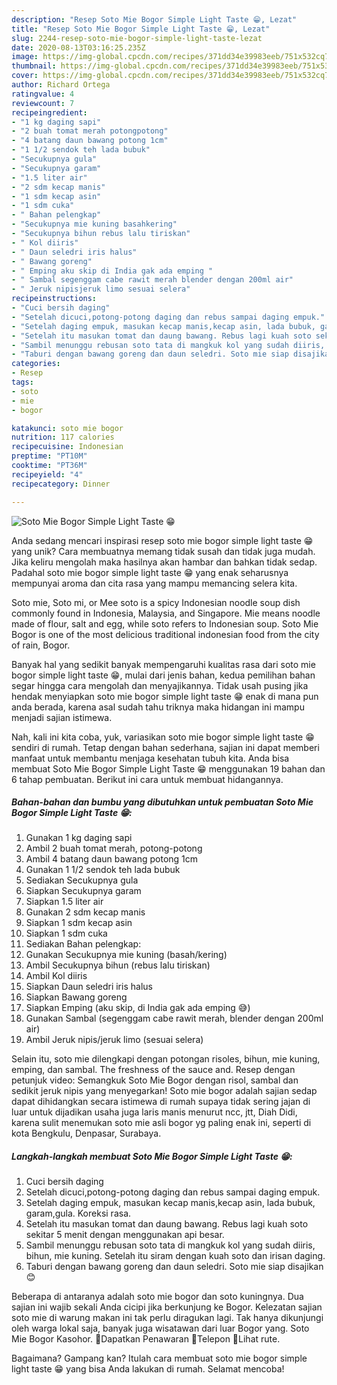 ```yaml
---
description: "Resep Soto Mie Bogor Simple Light Taste 😁, Lezat"
title: "Resep Soto Mie Bogor Simple Light Taste 😁, Lezat"
slug: 2244-resep-soto-mie-bogor-simple-light-taste-lezat
date: 2020-08-13T03:16:25.235Z
image: https://img-global.cpcdn.com/recipes/371dd34e39983eeb/751x532cq70/soto-mie-bogor-simple-light-taste-😁-foto-resep-utama.jpg
thumbnail: https://img-global.cpcdn.com/recipes/371dd34e39983eeb/751x532cq70/soto-mie-bogor-simple-light-taste-😁-foto-resep-utama.jpg
cover: https://img-global.cpcdn.com/recipes/371dd34e39983eeb/751x532cq70/soto-mie-bogor-simple-light-taste-😁-foto-resep-utama.jpg
author: Richard Ortega
ratingvalue: 4
reviewcount: 7
recipeingredient:
- "1 kg daging sapi"
- "2 buah tomat merah potongpotong"
- "4 batang daun bawang potong 1cm"
- "1 1/2 sendok teh lada bubuk"
- "Secukupnya gula"
- "Secukupnya garam"
- "1.5 liter air"
- "2 sdm kecap manis"
- "1 sdm kecap asin"
- "1 sdm cuka"
- " Bahan pelengkap"
- "Secukupnya mie kuning basahkering"
- "Secukupnya bihun rebus lalu tiriskan"
- " Kol diiris"
- " Daun seledri iris halus"
- " Bawang goreng"
- " Emping aku skip di India gak ada emping "
- " Sambal segenggam cabe rawit merah blender dengan 200ml air"
- " Jeruk nipisjeruk limo sesuai selera"
recipeinstructions:
- "Cuci bersih daging"
- "Setelah dicuci,potong-potong daging dan rebus sampai daging empuk."
- "Setelah daging empuk, masukan kecap manis,kecap asin, lada bubuk, garam,gula. Koreksi rasa."
- "Setelah itu masukan tomat dan daung bawang. Rebus lagi kuah soto sekitar 5 menit dengan menggunakan api besar."
- "Sambil menunggu rebusan soto tata di mangkuk kol yang sudah diiris, bihun, mie kuning. Setelah itu siram dengan kuah soto dan irisan daging."
- "Taburi dengan bawang goreng dan daun seledri. Soto mie siap disajikan 😊"
categories:
- Resep
tags:
- soto
- mie
- bogor

katakunci: soto mie bogor 
nutrition: 117 calories
recipecuisine: Indonesian
preptime: "PT10M"
cooktime: "PT36M"
recipeyield: "4"
recipecategory: Dinner

---
```



![Soto Mie Bogor Simple Light Taste 😁](https://img-global.cpcdn.com/recipes/371dd34e39983eeb/751x532cq70/soto-mie-bogor-simple-light-taste-😁-foto-resep-utama.jpg)

Anda sedang mencari inspirasi resep soto mie bogor simple light taste 😁 yang unik? Cara membuatnya memang tidak susah dan tidak juga mudah. Jika keliru mengolah maka hasilnya akan hambar dan bahkan tidak sedap. Padahal soto mie bogor simple light taste 😁 yang enak seharusnya mempunyai aroma dan cita rasa yang mampu memancing selera kita.

Soto mie, Soto mi, or Mee soto is a spicy Indonesian noodle soup dish commonly found in Indonesia, Malaysia, and Singapore. Mie means noodle made of flour, salt and egg, while soto refers to Indonesian soup. Soto Mie Bogor is one of the most delicious traditional indonesian food from the city of rain, Bogor.

Banyak hal yang sedikit banyak mempengaruhi kualitas rasa dari soto mie bogor simple light taste 😁, mulai dari jenis bahan, kedua pemilihan bahan segar hingga cara mengolah dan menyajikannya. Tidak usah pusing jika hendak menyiapkan soto mie bogor simple light taste 😁 enak di mana pun anda berada, karena asal sudah tahu triknya maka hidangan ini mampu menjadi sajian istimewa.


Nah, kali ini kita coba, yuk, variasikan soto mie bogor simple light taste 😁 sendiri di rumah. Tetap dengan bahan sederhana, sajian ini dapat memberi manfaat untuk membantu menjaga kesehatan tubuh kita. Anda bisa membuat Soto Mie Bogor Simple Light Taste 😁 menggunakan 19 bahan dan 6 tahap pembuatan. Berikut ini cara untuk membuat hidangannya.

<!--inarticleads1-->

##### Bahan-bahan dan bumbu yang dibutuhkan untuk pembuatan Soto Mie Bogor Simple Light Taste 😁:

1. Gunakan 1 kg daging sapi
1. Ambil 2 buah tomat merah, potong-potong
1. Ambil 4 batang daun bawang potong 1cm
1. Gunakan 1 1/2 sendok teh lada bubuk
1. Sediakan Secukupnya gula
1. Siapkan Secukupnya garam
1. Siapkan 1.5 liter air
1. Gunakan 2 sdm kecap manis
1. Siapkan 1 sdm kecap asin
1. Siapkan 1 sdm cuka
1. Sediakan  Bahan pelengkap:
1. Gunakan Secukupnya mie kuning (basah/kering)
1. Ambil Secukupnya bihun (rebus lalu tiriskan)
1. Ambil  Kol diiris
1. Siapkan  Daun seledri iris halus
1. Siapkan  Bawang goreng
1. Siapkan  Emping (aku skip, di India gak ada emping 😅)
1. Gunakan  Sambal (segenggam cabe rawit merah, blender dengan 200ml air)
1. Ambil  Jeruk nipis/jeruk limo (sesuai selera)


Selain itu, soto mie dilengkapi dengan potongan risoles, bihun, mie kuning, emping, dan sambal. The freshness of the sauce and. Resep dengan petunjuk video: Semangkuk Soto Mie Bogor dengan risol, sambal dan sedikit jeruk nipis yang menyegarkan! Soto mie bogor adalah sajian sedap dapat dihidangkan secara istimewa di rumah supaya tidak sering jajan di luar untuk dijadikan usaha juga laris manis menurut ncc, jtt, Diah Didi, karena sulit menemukan soto mie asli bogor yg paling enak ini, seperti di kota Bengkulu, Denpasar, Surabaya. 

<!--inarticleads2-->

##### Langkah-langkah membuat Soto Mie Bogor Simple Light Taste 😁:

1. Cuci bersih daging
1. Setelah dicuci,potong-potong daging dan rebus sampai daging empuk.
1. Setelah daging empuk, masukan kecap manis,kecap asin, lada bubuk, garam,gula. Koreksi rasa.
1. Setelah itu masukan tomat dan daung bawang. Rebus lagi kuah soto sekitar 5 menit dengan menggunakan api besar.
1. Sambil menunggu rebusan soto tata di mangkuk kol yang sudah diiris, bihun, mie kuning. Setelah itu siram dengan kuah soto dan irisan daging.
1. Taburi dengan bawang goreng dan daun seledri. Soto mie siap disajikan 😊


Beberapa di antaranya adalah soto mie bogor dan soto kuningnya. Dua sajian ini wajib sekali Anda cicipi jika berkunjung ke Bogor. Kelezatan sajian soto mie di warung makan ini tak perlu diragukan lagi. Tak hanya dikunjungi oleh warga lokal saja, banyak juga wisatawan dari luar Bogor yang. Soto Mie Bogor Kasohor. Dapatkan Penawaran Telepon Lihat rute. 

Bagaimana? Gampang kan? Itulah cara membuat soto mie bogor simple light taste 😁 yang bisa Anda lakukan di rumah. Selamat mencoba!
